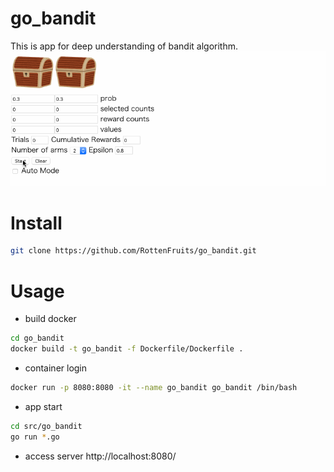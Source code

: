 # go_bandit

This is app for deep understanding of bandit algorithm.
![demo](https://github.com/RottenFruits/go_bandit/blob/master/demo.gif)

# Install

```bash
git clone https://github.com/RottenFruits/go_bandit.git
```

# Usage

- build docker
```bash
cd go_bandit
docker build -t go_bandit -f Dockerfile/Dockerfile .
```
- container login
```bash
docker run -p 8080:8080 -it --name go_bandit go_bandit /bin/bash
```

- app start
```bash
cd src/go_bandit
go run *.go
```

- access server
http://localhost:8080/